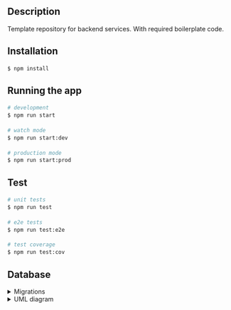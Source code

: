 ## Description

Template repository for backend services. With required boilerplate code.

## Installation

```bash
$ npm install
```

## Running the app

```bash
# development
$ npm run start

# watch mode
$ npm run start:dev

# production mode
$ npm run start:prod
```

## Test

```bash
# unit tests
$ npm run test

# e2e tests
$ npm run test:e2e

# test coverage
$ npm run test:cov
```

## Database

<section>
<details>
<summary>Migrations</summary>
<p>
There are migration scripts located in package.json.

In most common cases you will need to use `npm run migration:generate -- migrations/migration-name` to generate migrations (Which will result creating migrations/migration-name.ts). There are initial database setup and when you add some changes the command mentioned above will generate new migration scripts. It is required to check the generated query since it can cause data lost.

When you need to run `npm run migrations`? Only when you make changes in entities or creating a new one.

If you're actively adding new entities and need to test things faster you can modify `orm.config.ts` with the following

```json
{
  "synchronize": true,
  "synchronizeOptions": {
    "force": true
  }
}
```
With this config there are high change of data loss. Since it always removes tables and creates new ones. Only convenient for development when actively adding new entities.

When this `sync` mode is enabled, and you try to generate migration - it won't be able to detect changes because `sync` mode makes sure that all tables are created/synced.

Recommended: When you alter schema => `npm run migration:generate migrations/some-changes` => `npm run migrations`.

It might require running `npm run build`.

```bash
$ npm run build
$ npm run migration:generate migrations/migration-name
```

P.S.

You can always manually create migrations by running `npm run migration:create migrations/add-users-table` however in such cases you are responsible for the correctness of the script while `npm run migration:generate` will reverse-generate the migration from existing schemas/entities.

`NOTE:` Current migration scripts contains env variable for schema name which is dynamic name. Library does not support such thing. So when generating/creating new migration makes sure it is using proper schema name for different envs. Since, for every deployment env there is the same db but different schema.
More [details](./migrations/README.md)
</p>

More [info](https://typeorm.io/using-cli#create-a-new-migration)
</details>

<details>
<summary>UML diagram</summary>

![Alt text](./docs/db-diagram.svg)

</details>
</section>

